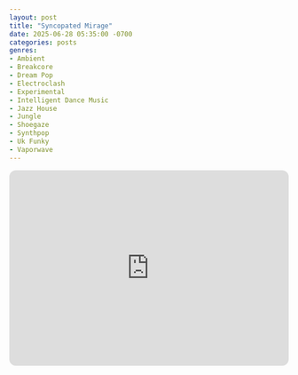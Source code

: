 ```yaml
---
layout: post
title: "Syncopated Mirage"
date: 2025-06-28 05:35:00 -0700
categories: posts
genres:
- Ambient
- Breakcore
- Dream Pop
- Electroclash
- Experimental
- Intelligent Dance Music
- Jazz House
- Jungle
- Shoegaze
- Synthpop
- Uk Funky
- Vaporwave
---
```

<iframe style="border-radius:12px" src="https://open.spotify.com/embed/playlist/3QcwBmxjWJDa4tRx7mGwXW?utm_source=generator" width="100%" height="352" frameBorder="0" allowfullscreen="" allow="autoplay; clipboard-write; encrypted-media; fullscreen; picture-in-picture" loading="lazy"></iframe>
